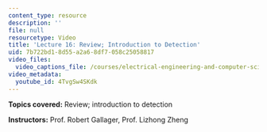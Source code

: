 ```yaml
---
content_type: resource
description: ''
file: null
resourcetype: Video
title: 'Lecture 16: Review; Introduction to Detection'
uid: 7b722bd1-8d55-a2a6-8df7-058c25058817
video_files:
  video_captions_file: /courses/electrical-engineering-and-computer-science/6-450-principles-of-digital-communications-i-fall-2006/video-lectures/lecture-16-review-introduction-to-detection/4TvgSw4SKdk.vtt
video_metadata:
  youtube_id: 4TvgSw4SKdk
---
```


**Topics covered:** Review; introduction to detection

**Instructors:** Prof. Robert Gallager, Prof. Lizhong Zheng